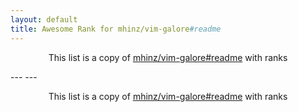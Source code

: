 ```yaml
---
layout: default
title: Awesome Rank for mhinz/vim-galore#readme
---
```


<p align="center">
	This list is a copy of <a href="https://github.com/mhinz/vim-galore#readme">mhinz/vim-galore#readme</a> with ranks
</p>
---
---
<p align="center">
	This list is a copy of <a href="https://github.com/mhinz/vim-galore#readme">mhinz/vim-galore#readme</a> with ranks
</p>
